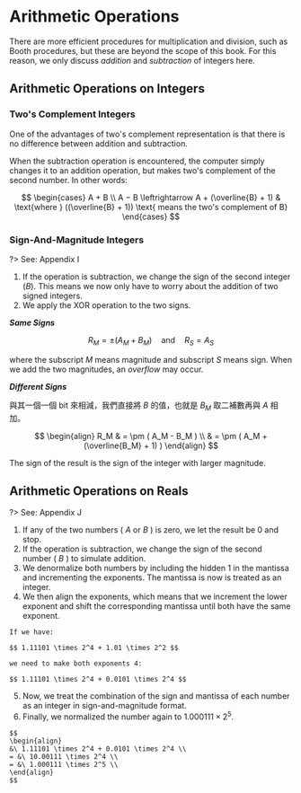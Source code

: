 # Arithmetic Operations

There are more efficient procedures for multiplication and division, such as Booth procedures, but these are beyond the
scope of this book. For this reason, we only discuss *addition* and *subtraction* of integers here.

## Arithmetic Operations on Integers

### Two's Complement Integers

One of the advantages of two's complement representation is that there is no difference between addition and subtraction.

When the subtraction operation is encountered, the computer simply changes it to an addition operation, but makes two's complement of the second number. In other words:

$$
\begin{cases}
A + B \\
A − B \leftrightarrow A + (\overline{B} + 1) & \text{where } ((\overline{B} + 1)) \text{ means the two's complement of B}
\end{cases}
$$

### Sign-And-Magnitude Integers

?> See: Appendix I

1. If the operation is subtraction, we change the sign of the second integer ($B$). This means we now only have to worry about the addition of two signed integers.
2. We apply the XOR operation to the two signs.

***Same Signs***

$$
R_M = \pm ( A_M + B_M ) \quad \text{and} \quad R_S = A_S
$$

where the subscript $M$ means magnitude and subscript $S$ means sign. When we add the two magnitudes, an *overflow* may occur.

***Different Signs***

與其一個一個 bit 來相減，我們直接將 $B$ 的值，也就是 $B_M$ 取二補數再與 $A$ 相加。

$$
\begin{align}
R_M & = \pm ( A_M - B_M ) \\
    & = \pm ( A_M + (\overline{B_M} + 1) )
\end{align}
$$

The sign of the result is the sign of the integer with larger magnitude.

## Arithmetic Operations on Reals

?> See: Appendix J

1. If any of the two numbers ( $A$ or $B$ ) is zero, we let the result be $0$ and stop.
2. If the operation is subtraction, we change the sign of the second number ( $B$ ) to simulate addition.
3. We denormalize both numbers by including the hidden 1 in the mantissa and incrementing the exponents. The mantissa is now is treated as an integer.
4. We then align the exponents, which means that we increment the lower exponent and shift the corresponding mantissa until both have the same exponent.

  <div class="alert-example">

    If we have:

    $$ 1.11101 \times 2^4 + 1.01 \times 2^2 $$

    we need to make both exponents 4:

    $$ 1.11101 \times 2^4 + 0.0101 \times 2^4 $$

  </div>

5. Now, we treat the combination of the sign and mantissa of each number as an integer in sign-and-magnitude format.
6. Finally, we normalized the number again to $1.000111 \times 2^5$.

  <div class="alert-example">

    $$
    \begin{align}
    &\ 1.11101 \times 2^4 + 0.0101 \times 2^4 \\
    = &\ 10.00111 \times 2^4 \\
    = &\ 1.000111 \times 2^5 \\
    \end{align}
    $$

  </div>
